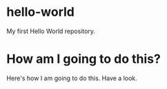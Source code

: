 # hello-world
My first Hello World repository.

# How am I going to do this?
Here's how I am going to do this. Have a look.
